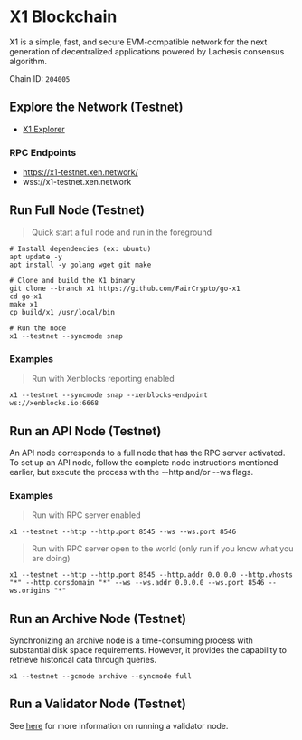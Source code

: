 # X1 Blockchain

X1 is a simple, fast, and secure EVM-compatible network for the next generation of decentralized applications powered by Lachesis consensus algorithm.

Chain ID: `204005`

## Explore the Network (Testnet)

- [X1 Explorer](https://explorer.x1-testnet.xen.network)

### RPC Endpoints

- https://x1-testnet.xen.network/
- wss://x1-testnet.xen.network

## Run Full Node (Testnet)

> Quick start a full node and run in the foreground

```shell
# Install dependencies (ex: ubuntu)
apt update -y
apt install -y golang wget git make

# Clone and build the X1 binary
git clone --branch x1 https://github.com/FairCrypto/go-x1
cd go-x1
make x1
cp build/x1 /usr/local/bin

# Run the node
x1 --testnet --syncmode snap
```

### Examples

> Run with Xenblocks reporting enabled
```shell
x1 --testnet --syncmode snap --xenblocks-endpoint ws://xenblocks.io:6668
```

## Run an API Node (Testnet)

An API node corresponds to a full node that has the RPC server activated. 
To set up an API node, follow the complete node instructions mentioned earlier, 
but execute the process with the --http and/or --ws flags.

### Examples

> Run with RPC server enabled
```shell
x1 --testnet --http --http.port 8545 --ws --ws.port 8546
```

> Run with RPC server open to the world (only run if you know what you are doing)
```shell
x1 --testnet --http --http.port 8545 --http.addr 0.0.0.0 --http.vhosts "*" --http.corsdomain "*" --ws --ws.addr 0.0.0.0 --ws.port 8546 --ws.origins "*"
```

## Run an Archive Node (Testnet)

Synchronizing an archive node is a time-consuming process with substantial disk space requirements. 
However, it provides the capability to retrieve historical data through queries.

```shell
x1 --testnet --gcmode archive --syncmode full
```

## Run a Validator Node (Testnet)

See [here](https://docs.xen.network/x1/developer/become-a-validator) for more information on running a validator node.
